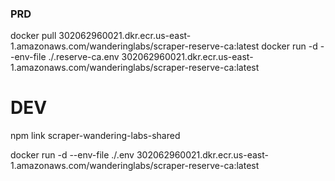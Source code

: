 
### PRD
docker pull 302062960021.dkr.ecr.us-east-1.amazonaws.com/wanderinglabs/scraper-reserve-ca:latest
docker run -d --env-file ./.reserve-ca.env 302062960021.dkr.ecr.us-east-1.amazonaws.com/wanderinglabs/scraper-reserve-ca:latest


# DEV
npm link scraper-wandering-labs-shared

docker run -d --env-file ./.env 302062960021.dkr.ecr.us-east-1.amazonaws.com/wanderinglabs/scraper-reserve-ca:latest
